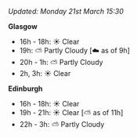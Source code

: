 *Updated: Monday 21st March 15:30*

**Glasgow**

* 16h - 18h: :sunny: Clear
* 19h: :partly_sunny: Partly Cloudy [:cloud: as of 9h]
* 20h - 1h: :partly_sunny: Partly Cloudy
* 2h, 3h: :sunny: Clear

**Edinburgh**

* 16h - 18h: :sunny: Clear
* 19h - 21h: :sunny: Clear [:partly_sunny: as of 11h]
* 22h - 3h: :partly_sunny: Partly Cloudy
